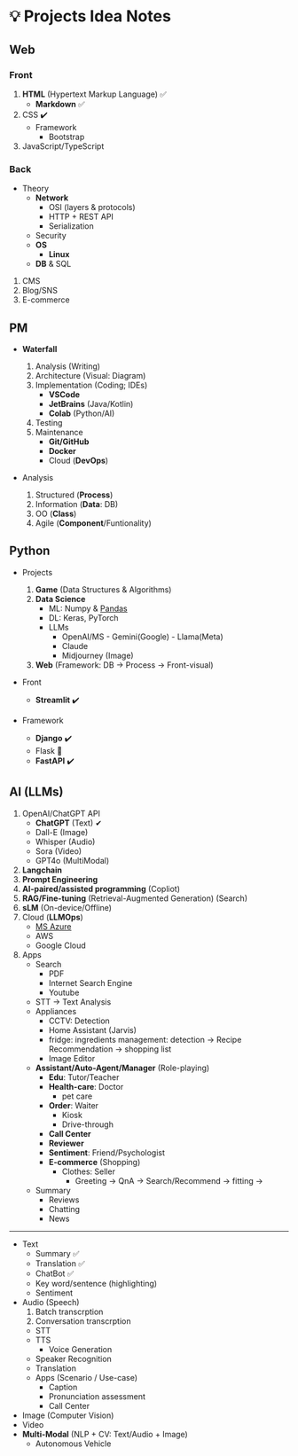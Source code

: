 # 💡 Projects Idea Notes

## Web

### Front

1. **HTML** (Hypertext Markup Language) ✅
   * **Markdown** ✅
2. CSS ✔️
   * Framework
       * Bootstrap
3. JavaScript/TypeScript

### Back

* Theory
  * **Network**
    * OSI (layers & protocols)
    * HTTP + REST API
    * Serialization
  * Security
  * **OS**
      * **Linux**
  * **DB** & SQL

1. CMS
2. Blog/SNS
3. E-commerce

## PM

* **Waterfall**
  1. Analysis (Writing)
  2. Architecture (Visual: Diagram)
  3. Implementation (Coding; IDEs)
     * **VSCode**
     * **JetBrains** (Java/Kotlin)
     * **Colab** (Python/AI)
  5. Testing
  6. Maintenance
     * **Git/GitHub**
     * **Docker**
     * Cloud (**DevOps**)

* Analysis
  1. Structured (**Process**)
  2. Information (**Data**: DB)
  3. OO (**Class**)
  4. Agile (**Component**/Funtionality)

## Python

* Projects
  1. **Game** (Data Structures & Algorithms)
  2. **Data Science**
     * ML: Numpy & [Pandas](https://pandas.pydata.org/docs/index.html)
     * DL: Keras, PyTorch
     * LLMs
         * OpenAI/MS - Gemini(Google) - Llama(Meta)
         * Claude
         * Midjourney (Image)
  4. **Web** (Framework: DB -> Process -> Front-visual)

* Front
    * **Streamlit** ✔️
* Framework
  * **Django**  ✔️
  * Flask 🍭
  * **FastAPI** ✔️

## AI (LLMs)
  
  1. OpenAI/ChatGPT API
     * **ChatGPT** (Text) ✔
     * Dall-E (Image)
     * Whisper (Audio)
     * Sora (Video)
     * GPT4o (MultiModal)
  2. **Langchain**
  3. **Prompt Engineering**
  4. **AI-paired/assisted programming** (Copliot)
  5. **RAG/Fine-tuning** (Retrieval-Augmented Generation) (Search)
  6. **sLM** (On-device/Offline)
  7. Cloud (**LLMOps**)
      * [MS Azure](https://learn.microsoft.com/en-us/azure/ai-services/)
      * AWS
      * Google Cloud
  8. Apps
     * Search
         * PDF
         * Internet Search Engine
         * Youtube
     * STT -> Text Analysis
     * Appliances
       * CCTV: Detection
       * Home Assistant (Jarvis)
       * fridge: ingredients management: detection -> Recipe Recommendation -> shopping list
       * Image Editor
     * **Assistant/Auto-Agent/Manager** (Role-playing)
       * **Edu**: Tutor/Teacher
       * **Health-care**: Doctor
         * pet care
       * **Order**: Waiter
         * Kiosk
         * Drive-through
       * **Call Center**
       * **Reviewer**
       * **Sentiment**: Friend/Psychologist
       * **E-commerce** (Shopping)
         * Clothes: Seller
           * Greeting -> QnA -> Search/Recommend -> fitting -> 
     * Summary
       * Reviews
       * Chatting
       * News
 
  ---
  
  * Text
      * Summary ✅
      * Translation ✅
      * ChatBot ✅
      * Key word/sentence (highlighting)
      * Sentiment
  * Audio (Speech)
    1. Batch transcrption
    2. Conversation transcrption
    * STT
    * TTS
      * Voice Generation
    * Speaker Recognition
    * Translation
    * Apps (Scenario / Use-case)
      * Caption
      * Pronunciation assessment
      * Call Center
  * Image (Computer Vision)
  * Video
  * **Multi-Modal** (NLP + CV: Text/Audio + Image)
    * Autonomous Vehicle
